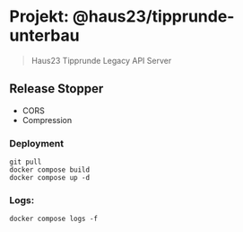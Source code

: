 # Projekt: @haus23/tipprunde-unterbau

> Haus23 Tipprunde Legacy API Server

## Release Stopper

- CORS
- Compression

### Deployment

    git pull
    docker compose build
    docker compose up -d

### Logs:

    docker compose logs -f
